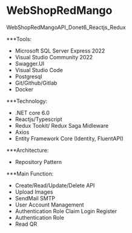 # WebShopRedMango
WebShopRedMangoAPI_Donet6_Reactjs_Redux

***Tools:
- Microsoft SQL Server Express 2022
- Visual Studio Community 2022
- Swagger.UI
- Visual Studio Code
- Postgresql
- Git/Github/Gitlab
- Docker

***Technology:
- .NET core 6.0
- Reactjs/Typescript
- Redux Tookit/ Redux Saga Midleware
- Axios
- Entity Framework Core (Identity, FluentAPI)
  
***Architecture:
- Repository Pattern
  
***Main Function:
- Create/Read/Update/Delete API 
- Upload Images
- SendMail SMTP
- User Account Management
- Authentication Role Claim Login Register
- Authentication Role
- Read QR
  

